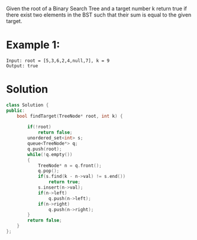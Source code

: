 Given the root of a Binary Search Tree and a target number k
return true if there exist two elements in the BST such that their sum is equal to the given target.

# Example 1:
```
Input: root = [5,3,6,2,4,null,7], k = 9
Output: true
```

# Solution
```cpp
class Solution {
public:
    bool findTarget(TreeNode* root, int k) {
        
        if(!root)
            return false;
        unordered_set<int> s;
        queue<TreeNode*> q;
        q.push(root);
        while(!q.empty())
        {
            TreeNode* n = q.front();
            q.pop();
            if(s.find(k - n->val) != s.end())
                return true;
            s.insert(n->val);
            if(n->left)
                q.push(n->left);
            if(n->right)
                q.push(n->right);
        }
        return false;
    }
};
```